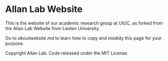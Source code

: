 # Allan Lab Website

This is the website of our academic research group at UIUC, as forked from the Allan Lab Website from Leiden University.

Go to *aboutwebsite.md*  to learn how to copy and modidy this page for your purpose. 

Copyright Allan Lab. Code released under the MIT License.

